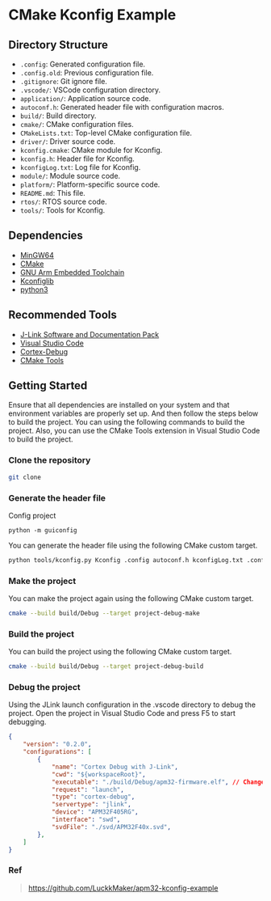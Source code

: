# CMake Kconfig Example

## Directory Structure

- `.config`: Generated configuration file.
- `.config.old`: Previous configuration file.
- `.gitignore`: Git ignore file.
- `.vscode/`: VSCode configuration directory.
- `application/`: Application source code.
- `autoconf.h`: Generated header file with configuration macros.
- `build/`: Build directory.
- `cmake/`: CMake configuration files.
- `CMakeLists.txt`: Top-level CMake configuration file.
- `driver/`: Driver source code.
- `kconfig.cmake`: CMake module for Kconfig.
- `kconfig.h`: Header file for Kconfig.
- `kconfigLog.txt`: Log file for Kconfig.
- `module/`: Module source code.
- `platform/`: Platform-specific source code.
- `README.md`: This file.
- `rtos/`: RTOS source code.
- `tools/`: Tools for Kconfig.

## Dependencies
- [MinGW64](https://github.com/niXman/mingw-builds-binaries/releases)
- [CMake](https://cmake.org/)
- [GNU Arm Embedded Toolchain](https://developer.arm.com/tools-and-software/open-source-software/developer-tools/gnu-toolchain/gnu-rm)
- [Kconfiglib](https://github.com/ulfalizer/Kconfiglib)
- [python3](https://www.python.org/)

## Recommended Tools

- [J-Link Software and Documentation Pack](https://www.segger.com/downloads/jlink/)
- [Visual Studio Code](https://code.visualstudio.com/)
- [Cortex-Debug](https://marketplace.visualstudio.com/items?itemName=marus25.cortex-debug)
- [CMake Tools](https://marketplace.visualstudio.com/items?itemName=ms-vscode.cmake-tools)

## Getting Started

Ensure that all dependencies are installed on your system and that environment variables are properly set up. And then follow the steps below to build the project.
You can using the following commands to build the project. Also, you can use the CMake Tools extension in Visual Studio Code to build the project.

### Clone the repository

```bash
git clone
```

### Generate the header file
Config project
```
python -m guiconfig
```

You can generate the header file using the following CMake custom target.

```bash
python tools/kconfig.py Kconfig .config autoconf.h kconfigLog.txt .config
```

### Make the project

You can make the project again using the following CMake custom target.

```bash
cmake --build build/Debug --target project-debug-make
```

### Build the project

You can build the project using the following CMake custom target.

```bash
cmake --build build/Debug --target project-debug-build
```

### Debug the project

Using the JLink launch configuration in the .vscode directory to debug the project. Open the project in Visual Studio Code and press F5 to start debugging.

```json
{
    "version": "0.2.0",
    "configurations": [
        {
            "name": "Cortex Debug with J-Link",
            "cwd": "${workspaceRoot}",
            "executable": "./build/Debug/apm32-firmware.elf", // Change the executable path
            "request": "launch",
            "type": "cortex-debug",
            "servertype": "jlink",
            "device": "APM32F405RG",
            "interface": "swd",
            "svdFile": "./svd/APM32F40x.svd",
        },
    ]
}
```

### Ref
> https://github.com/LuckkMaker/apm32-kconfig-example